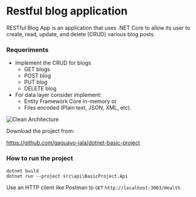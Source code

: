 # Restful blog application

RESTful Blog App is an application that uses .NET Core to allow its user to create, read, update, and delete (CRUD) various blog posts.


### Requeriments

- Implement the CRUD for blogs
  - GET blogs
  - POST blog
  - PUT blog
  - DELETE blog
- For data layer consider implement:
  - Entity Framework Core in-memory or
  - Files encoded (Plain text, JSON, XML, etc).

![Clean Architecture](https://paulovich.net/img/CleanArchitecture-Uncle-Bob.jpg)

Download the project from:

https://github.com/gaguayo-jala/dotnet-basic-project


### How to run the project

```shell
dotnet build
dotnet run --project src\api\BasicProject.Api
```

Use an HTTP client like Postman to `GET` `http://localhost:3003/Health`
